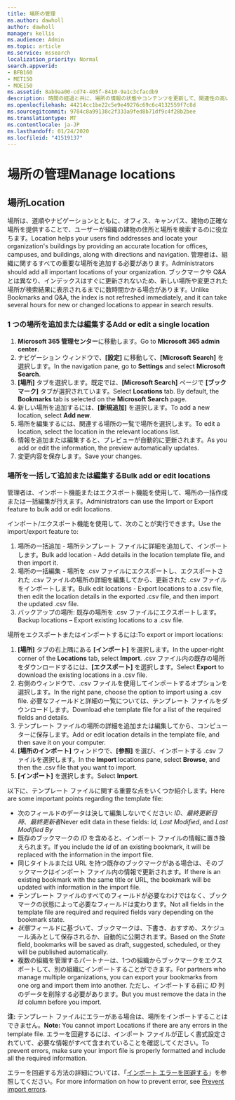 ```yaml
---
title: 場所の管理
ms.author: dawholl
author: dawholl
manager: kellis
ms.audience: Admin
ms.topic: article
ms.service: mssearch
localization_priority: Normal
search.appverid:
- BFB160
- MET150
- MOE150
ms.assetid: 8ab9aa00-cd74-405f-8410-9a1c3cfacdb9
description: 時間の経過と共に、場所の情報の状態やコンテンツを更新して、関連性の高い状態を維持することが必要になる場合があります。
ms.openlocfilehash: 44214cc1be22c5e9e49276c69c6c4132559f7c8d
ms.sourcegitcommit: 9784c8a99138c2f333a9fed8b71df9c4f28b2bee
ms.translationtype: MT
ms.contentlocale: ja-JP
ms.lasthandoff: 01/24/2020
ms.locfileid: "41519137"
---
```

# <a name="manage-locations"></a><span data-ttu-id="27e4a-103">場所の管理</span><span class="sxs-lookup"><span data-stu-id="27e4a-103">Manage locations</span></span>

## <a name="location"></a><span data-ttu-id="27e4a-104">場所</span><span class="sxs-lookup"><span data-stu-id="27e4a-104">Location</span></span>
<span data-ttu-id="27e4a-105">場所は、道順やナビゲーションとともに、オフィス、キャンパス、建物の正確な場所を提供することで、ユーザーが組織の建物の住所と場所を検索するのに役立ちます。</span><span class="sxs-lookup"><span data-stu-id="27e4a-105">Location helps your users find addresses and locate your organization's buildings by providing an accurate location for offices, campuses, and buildings, along with directions and navigation.</span></span> <span data-ttu-id="27e4a-106">管理者は、組織に関するすべての重要な場所を追加する必要があります。</span><span class="sxs-lookup"><span data-stu-id="27e4a-106">Administrators should add all important locations of your organization.</span></span> <span data-ttu-id="27e4a-107">ブックマークや Q&A とは異なり、インデックスはすぐに更新されないため、新しい場所や変更された場所が検索結果に表示されるまでに数時間かかる場合があります。</span><span class="sxs-lookup"><span data-stu-id="27e4a-107">Unlike Bookmarks and Q&A, the index is not refreshed immediately, and it can take several hours for new or changed locations to appear in search results.</span></span>

### <a name="add-or-edit-a-single-location"></a><span data-ttu-id="27e4a-108">1 つの場所を追加または編集する</span><span class="sxs-lookup"><span data-stu-id="27e4a-108">Add or edit a single location</span></span>
1. <span data-ttu-id="27e4a-109">**Microsoft 365 管理センター**に移動します。</span><span class="sxs-lookup"><span data-stu-id="27e4a-109">Go to **Microsoft 365 admin center**.</span></span>
1. <span data-ttu-id="27e4a-110">ナビゲーション ウィンドウで、**[設定]** に移動して、**[Microsoft Search]** を選択します。</span><span class="sxs-lookup"><span data-stu-id="27e4a-110">In the navigation pane, go to **Settings** and select **Microsoft Search**.</span></span>
1. <span data-ttu-id="27e4a-111">**[場所]** タブを選択します。既定では、**[Microsoft Search]** ページで **[ブックマーク]** タブが選択されています。</span><span class="sxs-lookup"><span data-stu-id="27e4a-111">Select **Locations** tab. By default, the **Bookmarks** tab is selected on the **Microsoft Search** page.</span></span>
1. <span data-ttu-id="27e4a-112">新しい場所を追加するには、**[新規追加]** を選択します。</span><span class="sxs-lookup"><span data-stu-id="27e4a-112">To add a new location, select **Add new**.</span></span>
1. <span data-ttu-id="27e4a-113">場所を編集するには、関連する場所の一覧で場所を選択します。</span><span class="sxs-lookup"><span data-stu-id="27e4a-113">To edit a location, select the location in the relevant locations list.</span></span>
1. <span data-ttu-id="27e4a-114">情報を追加または編集すると、プレビューが自動的に更新されます。</span><span class="sxs-lookup"><span data-stu-id="27e4a-114">As you add or edit the information, the preview automatically updates.</span></span>
1. <span data-ttu-id="27e4a-115">変更内容を保存します。</span><span class="sxs-lookup"><span data-stu-id="27e4a-115">Save your changes.</span></span>

### <a name="bulk-add-or-edit-locations"></a><span data-ttu-id="27e4a-116">場所を一括して追加または編集する</span><span class="sxs-lookup"><span data-stu-id="27e4a-116">Bulk add or edit locations</span></span>
<span data-ttu-id="27e4a-117">管理者は、インポート機能またはエクスポート機能を使用して、場所の一括作成または一括編集が行えます。</span><span class="sxs-lookup"><span data-stu-id="27e4a-117">Administrators can use the Import or Export feature to bulk add or edit locations.</span></span> 

<span data-ttu-id="27e4a-118">インポート/エクスポート機能を使用して、次のことが実行できます。</span><span class="sxs-lookup"><span data-stu-id="27e4a-118">Use the import/export feature to:</span></span>
1. <span data-ttu-id="27e4a-119">場所の一括追加 - 場所テンプレート ファイルに詳細を追加して、インポートします。</span><span class="sxs-lookup"><span data-stu-id="27e4a-119">Bulk add location - Add details in the location template file, and then import it.</span></span> 
1. <span data-ttu-id="27e4a-120">場所の一括編集 - 場所を .csv ファイルにエクスポートし、エクスポートされた .csv ファイルの場所の詳細を編集してから、更新された .csv ファイルをインポートします。</span><span class="sxs-lookup"><span data-stu-id="27e4a-120">Bulk edit locations - Export locations to a .csv file, then edit the location details in the exported .csv file, and then import the updated .csv file.</span></span>
1. <span data-ttu-id="27e4a-121">バックアップの場所: 既存の場所を .csv ファイルにエクスポートします。</span><span class="sxs-lookup"><span data-stu-id="27e4a-121">Backup locations – Export existing locations to a .csv file.</span></span>

<span data-ttu-id="27e4a-122">場所をエクスポートまたはインポートするには:</span><span class="sxs-lookup"><span data-stu-id="27e4a-122">To export or import locations:</span></span>
1. <span data-ttu-id="27e4a-123">**[場所]** タブの右上隅にある **[インポート]** を選択します。</span><span class="sxs-lookup"><span data-stu-id="27e4a-123">In the upper-right corner of the **Locations** tab, select **Import**.</span></span>
<span data-ttu-id="27e4a-124">.csv ファイル内の既存の場所をダウンロードするには、**[エクスポート]** を選択します。</span><span class="sxs-lookup"><span data-stu-id="27e4a-124">Select **Export** to download the existing locations in a .csv file.</span></span>
1. <span data-ttu-id="27e4a-125">右側のウィンドウで、.csv ファイルを使用してインポートするオプションを選択します。</span><span class="sxs-lookup"><span data-stu-id="27e4a-125">In the right pane, choose the option to import using a .csv file.</span></span> <span data-ttu-id="27e4a-126">必要なフィールドと詳細の一覧については、テンプレート ファイルをダウンロードします。</span><span class="sxs-lookup"><span data-stu-id="27e4a-126">Download ehe template file for a list of the required fields and details.</span></span>
1. <span data-ttu-id="27e4a-127">テンプレート ファイルの場所の詳細を追加または編集してから、コンピューターに保存します。</span><span class="sxs-lookup"><span data-stu-id="27e4a-127">Add or edit location details in the template file, and then save it on your computer.</span></span> 
1. <span data-ttu-id="27e4a-128">**[場所のインポート]** ウィンドウで、**[参照]** を選び、インポートする .csv ファイルを選択します。</span><span class="sxs-lookup"><span data-stu-id="27e4a-128">In the **Import** locations pane, select **Browse**, and then the .csv file that you want to import.</span></span>
1. <span data-ttu-id="27e4a-129">**[インポート]** を選択します。</span><span class="sxs-lookup"><span data-stu-id="27e4a-129">Select **Import**.</span></span>

<span data-ttu-id="27e4a-130">以下に、テンプレート ファイルに関する重要な点をいくつか紹介します。</span><span class="sxs-lookup"><span data-stu-id="27e4a-130">Here are some important points regarding the template file:</span></span>
- <span data-ttu-id="27e4a-131">次のフィールドのデータは決して編集しないでください: *ID*、*最終更新日時*、*最終更新者*</span><span class="sxs-lookup"><span data-stu-id="27e4a-131">Never edit data in these fields: *Id*, *Last Modified*, and *Last Modified By*</span></span>
- <span data-ttu-id="27e4a-132">既存のブックマークの *ID* を含めると、インポート ファイルの情報に置き換えられます。</span><span class="sxs-lookup"><span data-stu-id="27e4a-132">If you include the *Id* of an existing bookmark, it will be replaced with the information in the import file.</span></span>
- <span data-ttu-id="27e4a-133">同じタイトルまたは URL を持つ既存のブックマークがある場合は、そのブックマークはインポート ファイル内の情報で更新されます。</span><span class="sxs-lookup"><span data-stu-id="27e4a-133">If there is an existing bookmark with the same title or URL, the bookmark will be updated with information in the import file.</span></span>
- <span data-ttu-id="27e4a-134">テンプレート ファイルのすべてのフィールドが必要なわけではなく、ブックマークの状態によって必要なフィールドは変わります。</span><span class="sxs-lookup"><span data-stu-id="27e4a-134">Not all fields in the template file are required and required fields vary depending on the bookmark state.</span></span>
- <span data-ttu-id="27e4a-135">*状態*フィールドに基づいて、ブックマークは、下書き、おすすめ、スケジュール済みとして保存されるか、自動的に公開されます。</span><span class="sxs-lookup"><span data-stu-id="27e4a-135">Based on the *State* field, bookmarks will be saved as draft, suggested, scheduled, or they will be published automatically.</span></span>
- <span data-ttu-id="27e4a-136">複数の組織を管理するパートナーは、1つの組織からブックマークをエクスポートして、別の組織にインポートすることができます。</span><span class="sxs-lookup"><span data-stu-id="27e4a-136">For partners who manage multiple organizations, you can export your bookmarks from one org and import them into another.</span></span> <span data-ttu-id="27e4a-137">ただし、インポートする前に *ID* 列のデータを削除する必要があります。</span><span class="sxs-lookup"><span data-stu-id="27e4a-137">But you must remove the data in the *Id* column before you import.</span></span>

<span data-ttu-id="27e4a-138">**注:** テンプレート ファイルにエラーがある場合は、場所をインポートすることはできません。</span><span class="sxs-lookup"><span data-stu-id="27e4a-138">**Note:** You cannot import Locations if there are any errors in the template file.</span></span> <span data-ttu-id="27e4a-139">エラーを回避するには、インポート ファイルが正しく書式設定されていて、必要な情報がすべて含まれていることを確認してください。</span><span class="sxs-lookup"><span data-stu-id="27e4a-139">To prevent errors, make sure your import file is properly formatted and include all the required information.</span></span> 

<span data-ttu-id="27e4a-140">エラーを回避する方法の詳細については、「[インポート エラーを回避する](manage-bookmarks.md#prevent-import-errors)」を参照してください。</span><span class="sxs-lookup"><span data-stu-id="27e4a-140">For more information on how to prevent error, see [Prevent import errors](manage-bookmarks.md#prevent-import-errors).</span></span>
